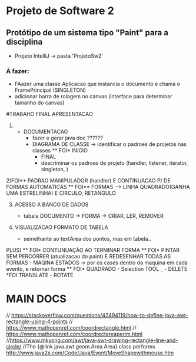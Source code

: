 # Projeto de Software 2
## Protótipo de um sistema tipo "Paint" para a disciplina

- Projeto IntelliJ -> pasta 'ProjetoSw2'



### À fazer:
- FAazer uma classe Aplicacao que instancia o documento e chama o FramePrincipal (SINGLETON)
- adicionar barra de rolagem no canvas (interface para determinar tamanho do canvas)


#TRABAHO FINAL APRESENTACAO
1) - DOCUMENTACAO
       - fazer e gerar java doc ??????
       - DIAGRAMA DE CLASSE -> identificar o padroes de projetos nas classes
            ** FOI* INICIO
            - FINAL
            - descriminar os padroes de projeto (handler, listener, iterator, singleton, )
    
2)FOI** PADRAO MANIPULADOR (handler) E CONTINUACAO P/ DE FORMAS AUTOMATICAS
   ** FOI** FORMAS --> LINHA QUADRADO(GANHA UMA ESTRELINHA) E CIRCULO, RETANGULO   

3) ACESSO A BANCO DE DADOS
   - tabela DOCUMENTO -> FORMA -> CRIAR, LER, REMOVER   
    
4) VISUALIZACAO FORMATO DE TABELA
    - semelhante ao textArea dos pontos, mas em tabela..
    
PLUS)
    ** FOI* CONTUNUAÇÀO AO TERMINAR FORMA
    ** FOI* PINTAR SEM PERCORRER (atualizacao do paint) E REDESENHAR TODAS AS FORMAS
    - MAQINA ESTADOS -> por os cases dentro da maquina em cada evento, e retornar forma
    ** FOI* QUADRADO
    - Selection TOOL _
        - DELETE
        **FOI* TRANSLATE
        - ROTATE
    
    
    
    
    
# MAIN DOCS
//    https://stackoverflow.com/questions/42494119/how-to-define-java-awt-rectangle-using-4-points
//    https://www.mathopenref.com/coordrectangle.html
//    https://www.mathopenref.com/coordrectareaperim.html
    //https://www.mkyong.com/awt/java-awt-drawing-rectangle-line-and-circle/
    //The {@link java.awt.geom.Area Area} class performs
http://www.java2s.com/Code/Java/Event/MoveShapewithmouse.htm    

